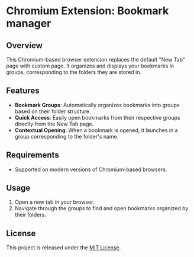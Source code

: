 # Chromium Extension: Bookmark manager

## Overview
This Chromium-based browser extension replaces the default "New Tab" page with custom page.
It organizes and displays your bookmarks in groups, corresponding to the folders they are stored in.

## Features
- **Bookmark Groups**: Automatically organizes bookmarks into groups based on their folder structure.
- **Quick Access**: Easily open bookmarks from their respective groups directly from the New Tab page.
- **Contextual Opening**: When a bookmark is opened, it launches in a group corresponding to the folder's name.

## Requirements
- Supported on modern versions of Chromium-based browsers.

## Usage
1. Open a new tab in your browser.
2. Navigate through the groups to find and open bookmarks organized by their folders.

## License
This project is released under the [MIT License](LICENSE).
